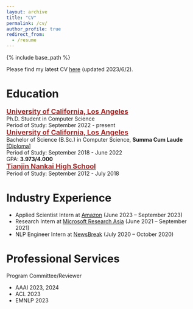 ```yaml
---
layout: archive
title: "CV"
permalink: /cv/
author_profile: true
redirect_from:
  - /resume
---
```


{% include base_path %}

Please find my latest CV [here](/files/CV_diwu.pdf) (updated 2023/6/2). 

# Education
<span style="color:black; font-size:17px"><b><a href="https://cs.ucla.edu" target="_blank"><font color="brown" size="4.5">University of California, Los Angeles</font></a></b></span><br/>
Ph.D. Student in Computer Science<br/>
Period of Study: September 2022 - present <br/>
<span style="color:black; font-size:17px"><b><a href="https://cs.ucla.edu" target="_blank"><font color="brown" size="4.5">University of California, Los Angeles</font></a></b></span><br/>
Bachelor of Science (B.Sc.) in Computer Science, <b>Summa Cum Laude</b> <a href="../files/bs_diploma.pdf">[Diploma]</a> <br/>
Period of Study: September 2018 - June 2022 <br/>
GPA: <b>3.973/4.000</b> <br/>
<span style="color:black; font-size:17px"><b><a href="http://www.nkzx.cn/" target="_blank"><font color="brown" size="4.5">Tianjin Nankai High School</font></a></b></span><br/>
Period of Study: September 2012 - July 2018 <br/>

# Industry Experience
* Applied Scientist Intern at <a href="https://www.amazon.science/" target="_blank">Amazon</a> (June 2023 – September 2023)
* Research Intern at <a href="https://www.microsoft.com/en-us/research/lab/microsoft-research-asia/" target="_blank">Microsoft Research Asia</a> (June 2021 – September 2021)
* NLP Engineer Intern at <a href="https://www.newsbreak.com/" target="_blank">NewsBreak</a> (July 2020 – October 2020)

# Professional Services 
Program Committee/Reviewer
* AAAI 2023, 2024
* ACL 2023
* EMNLP 2023
